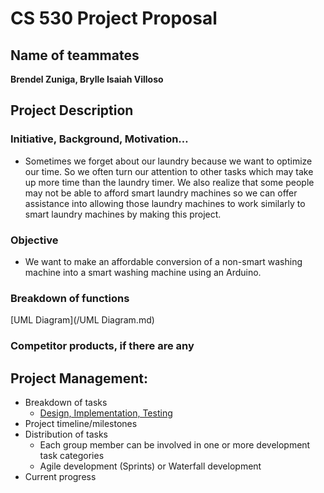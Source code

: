 # CS 530 Project Proposal
## Name of teammates
**Brendel Zuniga, Brylle Isaiah Villoso**

## Project Description
### Initiative, Background, Motivation…
-	Sometimes we forget about our laundry because we want to optimize our time. So we often turn our attention to other tasks which may take up more time than the laundry timer. We also realize that some people may not be able to afford smart laundry machines so we can offer assistance into allowing those laundry machines to work similarly to smart laundry machines by making this project.

### Objective
-	We want to make an affordable conversion of a non-smart washing machine into a smart washing machine using an Arduino. 

### Breakdown of functions
[UML Diagram](/UML Diagram.md)

### Competitor products, if there are any

## Project Management:
- Breakdown of tasks
  - [Design, Implementation, Testing](https://trello.com/invite/b/3cojUJlh/ATTI8e29e608ab0c6605c77fc9270a2ed50962869D3A/cs-530-laundry-timer)
- Project timeline/milestones
- Distribution of tasks
  - Each group member can be involved in one or more development task categories
  - Agile development (Sprints) or Waterfall development
- Current progress
